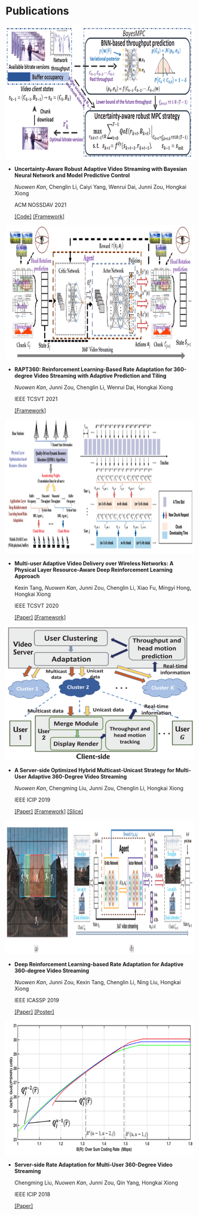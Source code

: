# Publications

<img class="profile-paper-pic" src="pic/nossdav'21.png" width = "800" height = "360">

- **Uncertainty-Aware Robust Adaptive Video Streaming with Bayesian Neural Network and Model Predictive Control**
  
  *Nuowen Kan*, Chenglin Li, Caiyi Yang, Wenrui Dai, Junni Zou, Hongkai Xiong

  ACM NOSSDAV 2021

  [\[Code\]](https://github.com/confiwent/BayesMPC) [\[Framework\]](pic/nossdav'21.png)

<img class="profile-paper-pic" src="pic/tcsvt_21.png" width = "800" height = "360">

- **RAPT360: Reinforcement Learning-Based Rate Adaptation for 360-degree Video Streaming with Adaptive Prediction and Tiling**

    *Nuowen Kan*, Junni Zou, Chenglin Li, Wenrui Dai, Hongkai Xiong

    IEEE TCSVT 2021

    [\[Framework\]](pic/tcsvt_21.png)

<img class="profile-paper-pic" src="pic/tcsvt_20.png" width = "800" height = "360">

- **Multi-user Adaptive Video Delivery over Wireless Networks: A Physical Layer Resource-Aware Deep Reinforcement Learning Approach**

    Kexin Tang, *Nuowen Kan*, Junni Zou, Chenglin Li, Xiao Fu, Mingyi Hong, Hongkai Xiong

    IEEE TCSVT 2020

    [\[Paper\]](https://ieeexplore.ieee.org/abstract/document/9035396) [\[Framework\]](pic/tcsvt_20.png)

<img class="profile-paper-pic" src="pic/icip_19.png" width = "600" height = "360">

- **A Server-side Optimized Hybrid Multicast-Unicast Strategy for Multi-User Adaptive 360-Degree Video Streaming**

    *Nuowen Kan*, Chengming Liu, Junni Zou, Chenglin Li, Hongkai Xiong

    IEEE ICIP 2019

    [\[Paper\]](https://ieeexplore.ieee.org/abstract/document/8803007) [\[Framework\]](pic/icip_19.png) [\[Slice\]](https://drive.google.com/file/d/1y6tLxdk-TxEl9gnDd-EnFSwyXgHnoUKQ/view?usp=sharing)

<img class="profile-paper-pic" src="pic/icassp_19.png" width = "800" height = "360">

- **Deep Reinforcement Learning-based Rate Adaptation for Adaptive 360-degree Video Streaming**

    *Nuowen Kan*, Junni Zou, Kexin Tang, Chenglin Li, Ning Liu, Hongkai Xiong

    IEEE ICASSP 2019

    [\[Paper\]](https://ieeexplore.ieee.org/document/8683779) [\[Poster\]](https://drive.google.com/file/d/1ZXA_Ut1n-HMu7117lQNG4i1EIK-ACOii/view?usp=sharing)

<img class="profile-paper-pic" src="pic/icip_18.png" width = "800" height = "360">

- **Server-side Rate Adaptation for Multi-User 360-Degree Video Streaming**

    Chengming Liu, *Nuowen Kan*, Junni Zou, Qin Yang, Hongkai Xiong

    IEEE ICIP 2018

    [\[Paper\]](https://ieeexplore.ieee.org/document/8451447)

